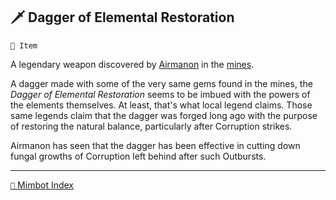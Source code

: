 ## 🗡️ Dagger of Elemental Restoration

`📜 Item`

A legendary weapon discovered by [Airmanon](<https://zeithalt.github.io/r/airmanon.html>) in the [mines](<https://zeithalt.github.io/r/gold_mines>).

A dagger made with some of the very same gems found in the mines, the _Dagger of Elemental Restoration_ seems to be imbued with the powers of the elements themselves. At least, that's what local legend claims. Those same legends claim that the dagger was forged long ago with the purpose of restoring the natural balance, particularly after Corruption strikes.

Airmanon has seen that the dagger has been effective in cutting down fungal growths of Corruption left behind after such Outbursts.

<!---
keywords: airmanon
aliases: 
-->
----------
[`📑` Mimbot Index](</index.md#f750>)